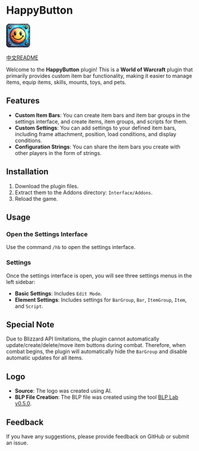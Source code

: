 # HappyButton

<img src="./Media/Logo64.png" alt="HappyButton" width="64" height="64">


[中文README](README_CN.md)


Welcome to the **HappyButton** plugin! This is a **World of Warcraft** plugin that primarily provides custom item bar functionality, making it easier to manage items, equip items, skills, mounts, toys, and pets.

## Features
- **Custom Item Bars**: You can create item bars and item bar groups in the settings interface, and create items, item groups, and scripts for them.
- **Custom Settings**: You can add settings to your defined item bars, including frame attachment, position, load conditions, and display conditions.
- **Configuration Strings**: You can share the item bars you create with other players in the form of strings.

## Installation
1. Download the plugin files.
2. Extract them to the Addons directory: `Interface/Addons`.
3. Reload the game.

## Usage
### Open the Settings Interface
Use the command `/hb` to open the settings interface.
### Settings
Once the settings interface is open, you will see three settings menus in the left sidebar:
- **Basic Settings**: Includes `Edit Mode`.
- **Element Settings**: Includes settings for `BarGroup`, `Bar`, `ItemGroup`, `Item`, and `Script`.

## Special Note
Due to Blizzard API limitations, the plugin cannot automatically update/create/delete/move item buttons during combat. Therefore, when combat begins, the plugin will automatically hide the `BarGroup` and disable automatic updates for all items.

## Logo
- **Source**: The logo was created using AI.
- **BLP File Creation**: The BLP file was created using the tool [BLP Lab v0.5.0](https://www.hiveworkshop.com/threads/blp-lab-v0-5-0.137599/).

## Feedback
If you have any suggestions, please provide feedback on GitHub or submit an issue.
